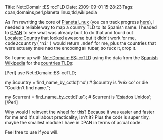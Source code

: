 Title: Net::Domain::ES::ccTLD
Date: 2009-09-01 15:28:23
Tags: cpan,domains,perl,planeta linux,tld,wikipedia

As I'm rewriting the core of <a href="http://planetalinux.org">Planeta Linux</a> (you can track progress <a href="http://github.com/axiombox/planetalinux">here</a>), I needed a reliable way to map a country TLD to its Spanish name. I headed to <a href="http://search.cpan.org/">CPAN</a> to see what was already built to do that and found out <a href="http://search.cpan.org/~dmuey/Locales-0.05/lib/Locales/Country.pm">Locales::Country</a> that looked awesome but it didn't work for me, <tt>code2country('ni')</tt> would return <tt>undef</tt> for me, plus the countries that were actually there had the encoding all fubar, so fuck it, drop it.

So I came up with <a href="http://search.cpan.org/dist/Net-Domain-ES-ccTLD/">Net::Domain::ES::ccTLD</a> using the data from the <a href="http://es.wikipedia.org/">Spanish Wikipedia</a> for the <a href="http://es.wikipedia.org/wiki/Dominio_de_nivel_superior_geogr%C3%A1fico">countries TLDs</a>:

[Perl]
use Net::Domain::ES::ccTLD;

my $country = find_name_by_cctld('mx')     # $country is 'México'
  or die "Couldn't find name.";

my $current = find_name_by_cctld('us');    # $current is 'Estados Unidos';
[/Perl]

Why would I reinvent the wheel for this? Because it was easier and faster for me and it's all about practicality, isn't it? Plus the code is super tiny, maybe the smallest module I have in CPAN in terms of actual code.

Feel free to use if you will.